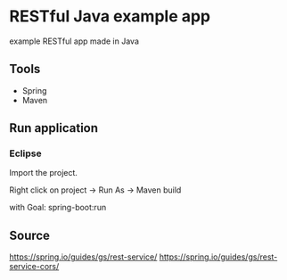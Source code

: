 # RESTful Java example app

example RESTful app made in Java

## Tools

  * Spring
  * Maven

## Run application

### Eclipse 

Import the project.

Right click on project -> Run As -> Maven build 

with Goal: spring-boot:run

## Source

https://spring.io/guides/gs/rest-service/
https://spring.io/guides/gs/rest-service-cors/